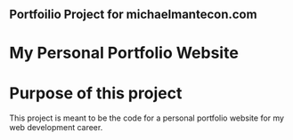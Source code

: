 Portfoilio Project for michaelmantecon.com
------------------------------------------

# My Personal Portfolio Website

Purpose of this project
=======================

This project is meant to be the code for a personal portfolio website for my web development career.
